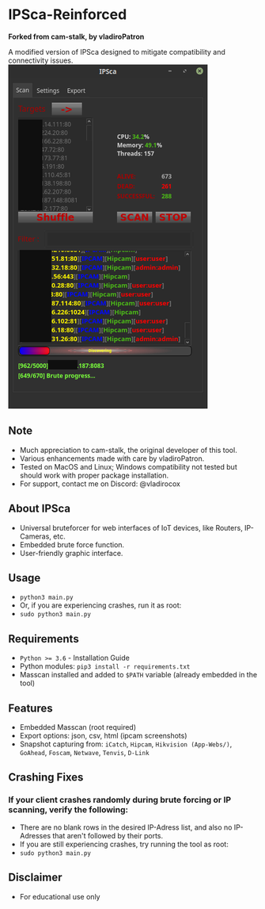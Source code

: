 # IPSca-Reinforced

**Forked from cam-stalk, by vladiroPatron**

A modified version of IPSca designed to mitigate compatibility and connectivity issues.
![IPSCA](dict/example.png)

## Note

- Much appreciation to cam-stalk, the original developer of this tool.
- Various enhancements made with care by vladiroPatron.
- Tested on MacOS and Linux; Windows compatibility not tested but should work with proper package installation.
- For support, contact me on Discord: @vladirocox

## About IPSca

- Universal bruteforcer for web interfaces of IoT devices, like Routers, IP-Cameras, etc.
- Embedded brute force function.
- User-friendly graphic interface.

## Usage

- `python3 main.py`
- Or, if you are experiencing crashes, run it as root:
- `sudo python3 main.py`

## Requirements

- `Python >= 3.6` - Installation Guide
- Python modules: `pip3 install -r requirements.txt`
- Masscan installed and added to `$PATH` variable (already embedded in the tool)

## Features

- Embedded Masscan (root required)
- Export options: json, csv, html (ipcam screenshots)
- Snapshot capturing from: `iCatch`, `Hipcam`, `Hikvision (App-Webs/)`, `GoAhead`, `Foscam`, `Netwave`, `Tenvis`, `D-Link`

## Crashing Fixes

### If your client crashes randomly during brute forcing or IP scanning, verify the following:

- There are no blank rows in the desired IP-Adress list, and also no IP-Adresses that aren't followed by their ports.
- If you are still experiencing crashes, try running the tool as root:
- `sudo python3 main.py`

## Disclaimer

- For educational use only
